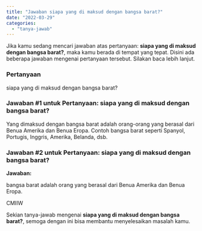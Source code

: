 ```yaml
---
title: "Jawaban siapa yang di maksud dengan bangsa barat?​"
date: "2022-03-29"
categories: 
  - "tanya-jawab"
---
```


Jika kamu sedang mencari jawaban atas pertanyaan: **siapa yang di maksud dengan bangsa barat?​**, maka kamu berada di tempat yang tepat. Disini ada beberapa jawaban mengenai pertanyaan tersebut. Silakan baca lebih lanjut.

### Pertanyaan

siapa yang di maksud dengan bangsa barat?​

### Jawaban #1 untuk Pertanyaan: siapa yang di maksud dengan bangsa barat?​

Yang dimaksud dengan bangsa barat adalah orang-orang yang berasal dari Benua Amerika dan Benua Eropa. Contoh bangsa barat seperti Spanyol, Portugis, Inggris, Amerika, Belanda, dsb.

### Jawaban #2 untuk Pertanyaan: siapa yang di maksud dengan bangsa barat?​

**Jawaban:**

bangsa barat adalah orang yang berasal dari Benua Amerika dan Benua Eropa.

CMIIW

Sekian tanya-jawab mengenai **siapa yang di maksud dengan bangsa barat?​**, semoga dengan ini bisa membantu menyelesaikan masalah kamu.
